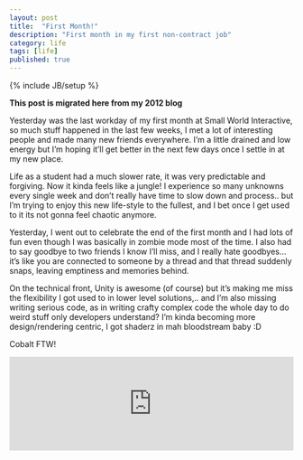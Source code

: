 ```yaml
---
layout: post
title:  "First Month!"
description: "First month in my first non-contract job"
category: life
tags: [life]
published: true
---
```


{% include JB/setup %}

**This post is migrated here from my 2012 blog**

Yesterday was the last workday of my first month at Small World Interactive, so much stuff happened in the last few weeks, I met a lot of interesting people and made many new friends everywhere. I’m a little drained and low energy but I’m hoping it’ll get better in the next few days once I settle in at my new place.

Life as a student had a much slower rate, it was very predictable and forgiving. Now it kinda feels like a jungle! I experience so many unknowns every single week and don’t really have time to slow down and process.. but I’m trying to enjoy this new life-style to the fullest, and I bet once I get used to it its not gonna feel chaotic anymore.

Yesterday, I went out to celebrate the end of the first month and I had lots of fun even though I was basically in zombie mode most of the time. I also had to say goodbye to two friends I know I’ll miss, and I really hate goodbyes… it’s like you are connected to someone by a thread and that thread suddenly snaps, leaving emptiness and memories behind.

On the technical front, Unity is awesome (of course) but it’s making me miss the flexibility I got used to in lower level solutions,.. and I’m also missing writing serious code, as in writing crafty complex code the whole day to do weird stuff only developers understand? I’m kinda becoming more design/rendering centric, I got shaderz in mah bloodstream baby :D

Cobalt FTW!

<iframe width="100%" height="166" scrolling="no" frameborder="no" allow="autoplay" src="https://w.soundcloud.com/player/?url=https%3A//api.soundcloud.com/tracks/29142275&color=%23ff5500&auto_play=false&hide_related=false&show_comments=true&show_user=true&show_reposts=false&show_teaser=true"></iframe>
